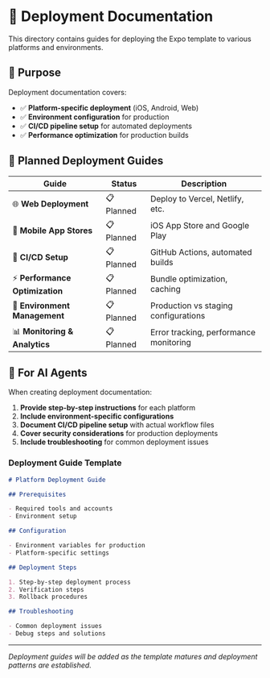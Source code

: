 # 🚀 Deployment Documentation

This directory contains guides for deploying the Expo template to various platforms and environments.

## 🎯 Purpose

Deployment documentation covers:

- ✅ **Platform-specific deployment** (iOS, Android, Web)
- ✅ **Environment configuration** for production
- ✅ **CI/CD pipeline setup** for automated deployments
- ✅ **Performance optimization** for production builds

## 📂 Planned Deployment Guides

| Guide                           | Status     | Description                            |
| ------------------------------- | ---------- | -------------------------------------- |
| 🌐 **Web Deployment**           | 📋 Planned | Deploy to Vercel, Netlify, etc.        |
| 📱 **Mobile App Stores**        | 📋 Planned | iOS App Store and Google Play          |
| 🔄 **CI/CD Setup**              | 📋 Planned | GitHub Actions, automated builds       |
| ⚡ **Performance Optimization** | 📋 Planned | Bundle optimization, caching           |
| 🔧 **Environment Management**   | 📋 Planned | Production vs staging configurations   |
| 📊 **Monitoring & Analytics**   | 📋 Planned | Error tracking, performance monitoring |

## 🔧 For AI Agents

When creating deployment documentation:

1. **Provide step-by-step instructions** for each platform
2. **Include environment-specific configurations**
3. **Document CI/CD pipeline setup** with actual workflow files
4. **Cover security considerations** for production deployments
5. **Include troubleshooting** for common deployment issues

### Deployment Guide Template

```markdown
# Platform Deployment Guide

## Prerequisites

- Required tools and accounts
- Environment setup

## Configuration

- Environment variables for production
- Platform-specific settings

## Deployment Steps

1. Step-by-step deployment process
2. Verification steps
3. Rollback procedures

## Troubleshooting

- Common deployment issues
- Debug steps and solutions
```

---

_Deployment guides will be added as the template matures and deployment patterns are established._
